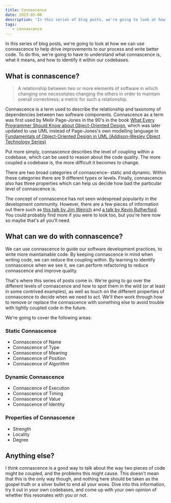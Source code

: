 ```yaml
---
title: Connascence
date: 2023-05-08
description: "In this series of blog posts, we're going to look at how we can use connascence to help drive improvements to our process and write better code. To do this, we're going to have to understand what connascence is, what it means, and how to identify it within our codebases."
tags:
   - connascence
---
```


In this series of blog posts, we're going to look at how we can use connascence to help drive improvements to our process and write better code. To do this, we're going to have to understand what connascence is, what it means, and how to identify it within our codebases.

## What is connascence?

> A relationship between two or more elements of software in which changing one necessitates changing the others in order to maintain overall correctness; a metric for such a relationship.

Connascence is a term used to describe the relationship and taxonomy of dependencies between two software components. Connascence as a term was first used by Meilir Page-Jones in the 90's in the book [What Every Programmer Should Know about Object-Oriented Design](https://amzn.to/3s6Keb1), which was later updated to use UML instead of Page-Jones's own modelling language in [Fundamentals of Object-Oriented Design in UML (Addison-Wesley Object Technology Series)](https://amzn.to/3I8QdSd)

Put more simply, connascence describes the level of coupling within a codebase, which can be used to reason about the code quality. The more coupled a codebase is, the more difficult it becomes to change.

There are two broad categories of connascence- static and dynamic. Within these categories there are 9 different types or levels. Finally, connascence also has three properties which can help us decide how bad the particular level of connascence is.

The concept of connascence has not seen widespread popularity in the development community. However, there are a few pieces of information out there such as [this talk by Jim Weirich](https://vimeo.com/10837903) and [a talk by Kevin Rutherford](https://www.youtube.com/watch?v=fSr8LDcb0Y0). You could probably find more if you were to look too, but you're here now so maybe that's all you'll need. 

## What can we do with connascence?
We can use connascence to guide our software development practices, to write more maintainable code. By keeping connascence in mind when writing code, we can reduce the coupling within. By learning to identify connascence when we see it, we can perform refactoring to reduce connascence and improve quality.

That's where this series of posts come in. We're going to go over the different levels of connascence and how to spot them in the wild (or at least in some contrived examples), as well as touch on the different properties of connascence to decide when we need to act. We'll then work through how to remove or replace the connascence with something else to avoid trouble with tightly coupled code in the future.

We're going to cover the following areas:

### Static Connascence

- Connascence of Name
- Connascence of Type
- Connascence of Meaning
- Connascence of Position
- Connascence of Algorithm

### Dynamic Connascence

- Connascence of Execution
- Connascence of Timing
- Connascence of Value
- Connascence of Identity

### Properties of Connascence

- Strength
- Locality
- Degree

## Anything else? 
I think connascence is a good way to talk about the way two pieces of code might be coupled, and the problems this might cause. This doesn't mean that this is the only way though, and nothing here should be taken as the gospel truth or a silver bullet to end all your woes. Dive into this information, try it out in your own codebases, and come up with your own opinion of whether this resonates with you or not. 
